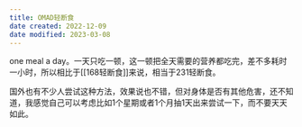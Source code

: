```yaml
---
title: OMAD轻断食
date created: 2022-12-09
date modified: 2023-03-08
---
```


one meal a day。一天只吃一顿，这一顿把全天需要的营养都吃完，差不多耗时一小时，所以相比于[[168轻断食]]来说，相当于231轻断食。

国外也有不少人尝试这种方法，效果说也不错，但对身体是否有其他危害，还不知道，我感觉自己可以考虑比如1个星期或者1个月抽1天出来尝试一下，而不要天天如此。
